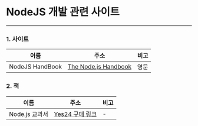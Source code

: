 # NodeJS 개발 관련 사이트
* * *   

### 1. 사이트   

|이름|주소|비고|
|---|---------------------|-----|
|NodeJS HandBook|[The Node.js Handbook](http://s3.amazonaws.com/arena-attachments/2675724/d5bbd7101305d35f84c6bac5773f0320.pdf?1536536019)|영문|

### 2. 책  

|이름|주소|비고|
|---|---------------------|-----|
|Node.js 교과서|[Yes24 구매 링크](http://www.yes24.com/Product/Goods/62597864)|-|
